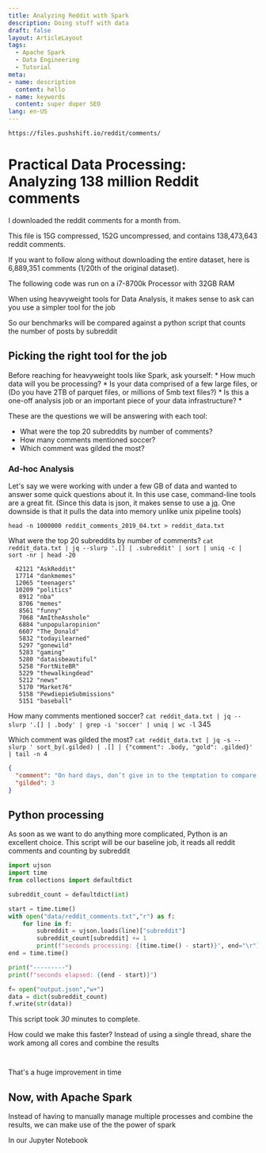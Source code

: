 ```yaml
---
title: Analyzing Reddit with Spark
description: Doing stuff with data
draft: false
layout: ArticleLayout
tags:
  - Apache Spark
  - Data Engineering
  - Tutorial
meta:
- name: description
  content: hello
- name: keywords
  content: super duper SEO
lang: en-US
---
```



`https://files.pushshift.io/reddit/comments/`

# Practical Data Processing: Analyzing 138 million Reddit comments

I downloaded the reddit comments for a month from.

This file is 15G compressed, 152G uncompressed, and contains 138,473,643 reddit comments.

If you want to follow along without downloading the entire dataset, here is 6,889,351 comments (1/20th of the original dataset).


The following code was run on a i7-8700k Processor with 32GB RAM


When using heavyweight tools for Data Analysis, it makes sense to ask can you use a simpler tool for  the job

So our benchmarks will be compared against a python script that counts the number of posts by subreddit



## Picking the right tool for the job

Before reaching for heavyweight tools like Spark, ask yourself:
    * How much data will you be processing?
    * Is your data comprised of a few large files, or (Do you have 2TB of parquet files, or millions of 5mb text files?)
    * Is this a one-off analysis job or an important piece of your data infrastructure?
    * 


These are the questions we will be answering with each tool:
* What were the top 20 subreddits by number of comments?
* How many comments mentioned soccer?
* Which comment was gilded the most?


### Ad-hoc Analysis

Let's say we were working with under a few GB of data and wanted to answer some quick questions about it.
In this use case, command-line tools are a great fit. (Since this data is json, it makes sense to use a [jq](https://stedolan.github.io/jq/). One downside is that it pulls the data into memory unlike unix pipeline tools)

`head -n 1000000 reddit_comments_2019_04.txt > reddit_data.txt`


What were the top 20 subreddits by number of comments?
`cat reddit_data.txt | jq --slurp '.[] | .subreddit' | sort | uniq -c | sort -nr | head -20`

```
  42121 "AskReddit"
  17714 "dankmemes"
  12065 "teenagers"
  10209 "politics"
   8912 "nba"
   8706 "memes"
   8561 "funny"
   7068 "AmItheAsshole"
   6884 "unpopularopinion"
   6607 "The_Donald"
   5832 "todayilearned"
   5297 "gonewild"
   5283 "gaming"
   5280 "dataisbeautiful"
   5258 "FortNiteBR"
   5229 "thewalkingdead"
   5212 "news"
   5170 "Market76"
   5158 "PewdiepieSubmissions"
   5151 "baseball"
```


How many comments mentioned soccer?
`cat reddit_data.txt | jq --slurp '.[] | .body' | grep -i 'soccer' | uniq | wc -l`
345

Which comment was gilded the most?
`cat reddit_data.txt | jq -s --slurp ' sort_by(.gilded) | .[] | {"comment": .body, "gold": .gilded}' | tail -n 4`

```json
{
  "comment": "On hard days, don’t give in to the temptation to compare your best self to their worst self.",
  "gilded": 3
}
```


## Python processing

As soon as we want to do anything more complicated, Python is an excellent choice. This script will be our baseline job, it reads all reddit comments and counting by subreddit
```python
import ujson
import time
from collections import defaultdict

subreddit_count = defaultdict(int)

start = time.time()
with open("data/reddit_comments.txt","r") as f:
    for line in f:
        subreddit = ujson.loads(line)["subreddit"]
        subreddit_count[subreddit] += 1
        print(f"seconds processing: {(time.time() - start)}", end="\r")
end = time.time()

print("---------")
print(f"seconds elapsed: {(end - start)}")

f= open("output.json","w+")
data = dict(subreddit_count)
f.write(str(data))
```

This script took *30* minutes to complete.

How could we make this faster? Instead of using a single thread, share the work among all cores and combine the results


```


```


That's a huge improvement in time




## Now, with Apache Spark


Instead of having to manually manage multiple processes and combine the results, we can make use of the the power of spark


In our Jupyter Notebook
```


```